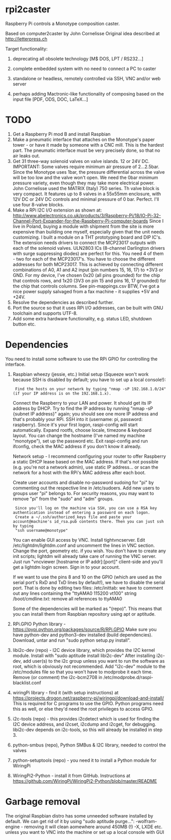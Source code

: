 rpi2caster
==========

Raspberry Pi controls a Monotype composition caster.


Based on computer2caster by John Cornelisse
Original idea described at http://letterpress.ch

Target functionality:

1. deprecating all obsolete technology [M$ DOS, LPT / RS232...]

2. complete embedded system with no need to connect a PC to caster

3. standalone or headless, remotely controlled via SSH, VNC and/or web server

4. perhaps adding Mactronic-like functionality of composing based on the input file [PDF, ODS, DOC, LaTeX...]


TODO
====

1. Get a Raspberry Pi mod B and install Raspbian
2. Make a pneumatic interface that attaches on the Monotype's paper tower - or have it made by someone with a CNC mill. 
	This is the hardest part. The pneumatic interface must be very precisely done, so that no air leaks out.
3. Get 31 three-way solenoid valves on valve islands. 12 or 24V DC. 
	IMPORTANT: Some valves require minimum air pressure of 2...2.5bar. Since the Monotype uses 1bar, 
	the pressure differential across the valve will be too low and the valve won't open. We need the 0bar minimum 
	pressure variety, even though they may take more electrical power.
	John Cornelisse used the MATRIX (Italy) 750 series. Th valve block is very compact. It features up to 8 valves in 
	a 55x55mm enclosure, with 12V DC or 24V DC controls and minimal pressure of 0 bar. Perfect. I'll use four 8-valve blocks.
4. Make a RPi I2C I/O extension as shown at:
	http://www.abelectronics.co.uk/products/3/Raspberry-Pi/18/IO-Pi-32-Channel-Port-Expander-for-the-Raspberry-Pi-computer-boards
	Since I live in Poland, buying a module with shipment from the site is more expensive than building one myself, 
	especially given that the unit needs customizing. I built a module on a THT prototyping board and DIP IC's. The extension needs 
	drivers to connect the MCP23017 outputs with each of the solenoid valves. ULN2803 ICs (8-channel Darlington drivers 
	with surge suppressing diodes) are perfect for this. You need 4 of them - two for each of the MCP23017's.
	You have to choose the different addresses for both MCP23017. This is achieved by connecting different combinations of A0, A1
	and A2 input (pin numbers 15, 16, 17) to +3V3 or GND. For my device, I've chosen 0x20 (all pins grounded) for the chip that 
	controls rows, and 1x20 (3V3 on pin 15 and pins 16, 17 grounded) for the chip that controls columns. See pin-mappings.csv 
	BTW, I've got a nice power supply salvaged from a fax machine - it supplies +5V and +24V.
5. Resolve the dependencies as described further.
6. Port the source so that it uses RPi I/O addresses, can be built with GNU toolchain and supports UTF-8. 
7. Add some extra hardware functionality, e.g. status LED, shutdown button etc.


Dependencies
============

You need to install some software to use the RPi GPIO for controlling the interface.

1. Raspbian wheezy (jessie, etc.)
	Initial setup (Squeeze won't work because SSH is disabled by default; you have to set up a local console!):

        Find the hosts on your network by typing "nmap -sP 192.168.1.0/24" (if your IP address is on the 192.168.1.x).
	Connect the Raspberry to your LAN and power. It should get its IP address by DHCP. Try to find the IP address by running 
        "nmap -sP {subnet IP address}" again; you should see one more IP address and that's probably your RPi.
        SSH into it (username: pi, password: raspberry). Since it's your first logon, raspi-config will start automatically. 
        Expand rootfs, choose locale, timezone & keyboard layout. You can change the hostname (I've named my machine "monotype"), 
        set up the password etc. 
        Exit raspi-config and run ifconfig, check the MAC address if you don't know it already.

	Network setup - I recommend configuring your router to offer Raspberry a static DHCP lease based on the MAC address. 
	If that's not possible (e.g. you're not a network admin), use static IP address... or scan the network for a host 
	with the RPi's MAC address after each boot. 
 
	Create user accounts and disable no-password sudoing for "pi" by commenting out the respective line in /etc/sudoers.
	Add new users to groups user "pi" belongs to. For security reasons, you may want to  remove "pi" from the "sudo" and "adm" groups.
        
        Since you'll log on the machine via SSH, you can use a RSA key authentication instead of entering a password on each logon.
        Create a ~/.ssh/authorized_keys file and paste your account@machine's id_rsa.pub contents there. Then you can just ssh by typing
        "ssh username@monotype" 

	You can enable GUI access by VNC. Install tightvncserver. Edit /etc/lightdm/lightdm.conf and uncomment the lines in VNC section. 
	Change the port, geometry etc. if you wish. You don't have to create any init scripts; lightdm will already take care of running the
	VNC server. Just run "vncviewer [hostname or IP addr]:[port]" client-side and you'll get a lightdm login screen. Sign in to your account.

	If we want to use the pins 8 and 10 on the GPIO (which are used as the serial port's RxD and TxD lines by default!), we have to disable
	the serial port. That is done by editing two files:
	/etc/inittab: we have to comment out any lines containing the "ttyAMA0 115200 vt100" string
	/boot/cmdline.txt: remove all references to ttyAMA0
	 
	Some of the dependencies will be marked as "(repo)". This means that you can install them from Raspbian repository using apt or aptitude.

2. RPi.GPIO Python library - https://pypi.python.org/packages/source/R/RPi.GPIO
	Make sure you have python-dev and python3-dev installed (build dependencies). Download, untar and run "sudo python setup.py install".
3. libi2c-dev (repo) - I2C device library, which provides the I2C kernel module.
	Install with "sudo aptitude install libi2c-dev"
	After installing i2c-dev, add user(s) to the i2c group unless you want to run the software as root, which is obviously not recommended. 
	Add "i2c-dev" module to the /etc/modules file so that you won't have to modprobe it each time.
	Remove (or comment) the i2c-bcm2708 in /etc/modprobe.d/raspi-blacklist.conf

4. wiringPi library - find it (with setup instructions) at https://projects.drogon.net/raspberry-pi/wiringpi/download-and-install/
	This is required for C programs to use the GPIO. Python programs need this as well, or else they'd need the root privileges to access GPIO.
5. i2c-tools (repo) - this provides i2cdetect which is used for finding the I2C device address, and i2cset, i2cdump and i2cget, for debugging.
	libi2c-dev depends on i2c-tools, so this will already be installed in step 3.
6. python-smbus (repo), Python SMBus & I2C library, needed to control the valves
7. python-setuptools (repo) - you need it to install a Python module for WiringPi
8. WiringPi2-Python - install it from GitHub. Instructions at https://github.com/WiringPi/WiringPi2-Python/blob/master/README


Garbage removal
===============

The original Raspbian distro has some unneeded software installed by default. We can get rid of it by using "sudo aptitude purge...":
-wolfram-engine - removing it will clean aomewhere around 450MB (!)
-X, LXDE etc. unless you want to VNC into the machine or set up a local console with GUI
